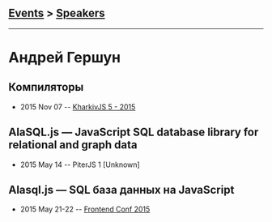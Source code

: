 ## [Events](../README.md) > [Speakers](../speakers.md)
---

# Андрей Гершун

## Компиляторы
- 2015 Nov 07 -- [KharkivJS 5 - 2015](https://www.youtube.com/watch?v=wabHD8fZUmw)    
## AlaSQL.js — JavaScript SQL database library for relational and graph data
- 2015 May 14 -- PiterJS 1 [Unknown]   
## Alasql.js — SQL база данных на JavaScript
- 2015 May 21-22 -- [Frontend Conf 2015](https://www.youtube.com/watch?v=4yop0rC5lD0)    

